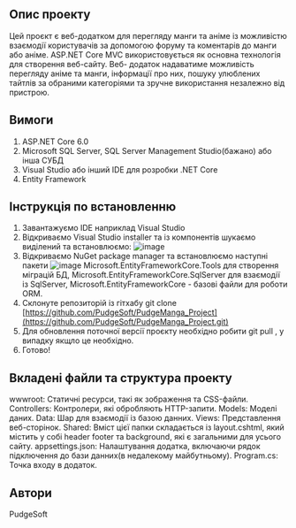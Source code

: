 
## Опис проекту
Цей проєкт є веб-додатком для перегляду манги та аніме із можливістю взаємодії користувачів за допомогою форуму та коментарів до манги або аніме. ASP.NET Core MVC використовується як основна технологія для створення веб-сайту. Веб- додаток надаватиме можливість перегляду аніме та манги, інформації про них, пошуку улюблених тайтлів за обраними категоріями та зручне використання незалежно від пристрою.

## Вимоги
1. ASP.NET Core 6.0 
2. Microsoft SQL Server, SQL Server Management Studio(бажано) або інша СУБД
3. Visual Studio або інший IDE для розробки .NET Core
4. Entity Framework

## Інструкція по встановленню

1. Завантажуємо IDE наприклад Visual Studio
2. Відкриваємо Visual Studio installer та із компонентів шукаємо виділений та встановлюємо: ![image](https://github.com/PudgeSoft/PudgeManga_Project/assets/119793234/3b914e14-2af4-4b4e-8ce5-94dbc889156d)
3. Відкриваємо NuGet package manager та встановлюємо наступні пакети ![image](https://github.com/PudgeSoft/PudgeManga_Project/assets/119793234/a9cb99f9-730e-4aa2-a35b-f220154fe20b) Microsoft.EntityFrameworkCore.Tools для створення міграцій БД, Microsoft.EntityFrameworkCore.SqlServer для взаємодії із SqlServer, Microsoft.EntityFrameworkCore - базові файли для роботи ORM.
4. Склонуте репозиторій із гітхабу git clone [https://github.com/PudgeSoft/PudgeManga_Project](https://github.com/PudgeSoft/PudgeManga_Project.git)
5. Для обновлення поточної версії проєкту необхідно робити git pull , у випадку якщло це необхідно.
6. Готово!

## Вкладені файли та структура проекту
wwwroot: Статичні ресурси, такі як зображення та CSS-файли.
Controllers: Контролери, які обробляють HTTP-запити.
Models: Моделі даних.
Data: Шар для взаємодії із базою данних.
Views: Представлення веб-сторінок.
Shared: Вміст цієї папки складається із layout.cshtml, який містить у собі header footer та background, які є загальними для усього сайту.
appsettings.json: Налаштування додатка, включаючи рядок підключення до бази данних(в недалекому майбутньому).
Program.cs: Точка входу в додаток. 
## Автори
PudgeSoft 
